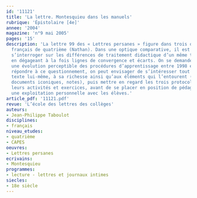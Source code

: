```yaml
---
id: '11121'
title: 'La lettre. Montesquieu dans les manuels'
rubrique: 'Épistolaire [4e]'
annee: '2004'
magazine: 'n°9 mai 2005'
pages: '15'
description: 'La lettre 99 des « Lettres persanes » figure dans trois ouvrages de
  français de quatrième (Nathan). Dans une optique comparative, il est pertinent de
  s’interroger sur les différences de traitement didactique d’un même texte littéraire,
  en dégageant à la fois lignes de convergence et écarts. On se demandera s’il existe
  une évolution perceptible des procédures d’apprentissage entre 1998 et 2002. Pour
  répondre à ce questionnement, on peut envisager de s’intéresser tout d’abord au
  texte lui-même, à sa richesse ainsi qu’aux éléments qui l’entourent (introductions,
  documents iconiques, notes), puis mettre en regard les trois protocoles didactiques,
  leurs activités et exercices, avant de se placer en position de pédagogue et d’envisager
  une exploitation personnelle avec les élèves.'
article_pdf: '11121.pdf'
revue: 'L’école des lettres des collèges'
auteurs:
- Jean-Philippe Taboulot
disciplines:
- français
niveau_etudes:
- quatrième
- CAPES
oeuvres:
- Lettres persanes
ecrivains:
- Montesquieu
programmes:
- lecture - lettres et journaux intimes
siecles:
- 18e siècle
---
```

